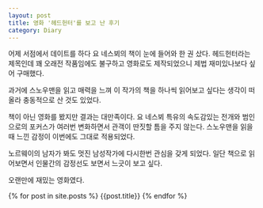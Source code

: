 ```yaml
---
layout: post
title: 영화 '헤드헌터'를 보고 난 후기
category: Diary
---
```


어제 서점에서 데이트를 하다 요 네스뵈의 책이 눈에 들어와 한 권 샀다. 헤드헌터라는 제목인데 꽤 오래전 작품임에도 불구하고 영화로도 제작되었으니 제법 재미있나보다 싶어 구매했다.

과거에 스노우맨을 읽고 매력을 느껴 이 작가의 책을 하나씩 읽어보고 싶다는 생각이 떠올라 충동적으로 산 것도 있었다. 

책이 아닌 영화를 봤지만 결과는 대만족이다. 요 네스뵈 특유의 속도감있는 전개와 범인으로의 포커스가 여러번 변화하면서 관객이 딴짓할 틈을 주지 않는다. 스노우맨을 읽을때 느낀 감정이 이번에도 그대로 적용되었다. 

노르웨이의 남자가 봐도 멋진 남성작가에 다시한번 관심을 갖게 되었다. 일단 책으로 읽어보면서 인물간의 감정선도 보면서 느긋이 보고 싶다. 

오랜만에 재밌는 영화였다.


{% for post in site.posts %}
    {{post.title}}
{% endfor %}

